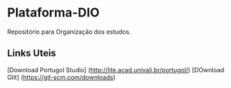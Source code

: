 # Plataforma-DIO
Repositório para Organização dos estudos.

## Links Uteis
[Download Portugol Studio] (http://lite.acad.univali.br/portugol/)
[DOwnload GIit] (https://git-scm.com/downloads)
